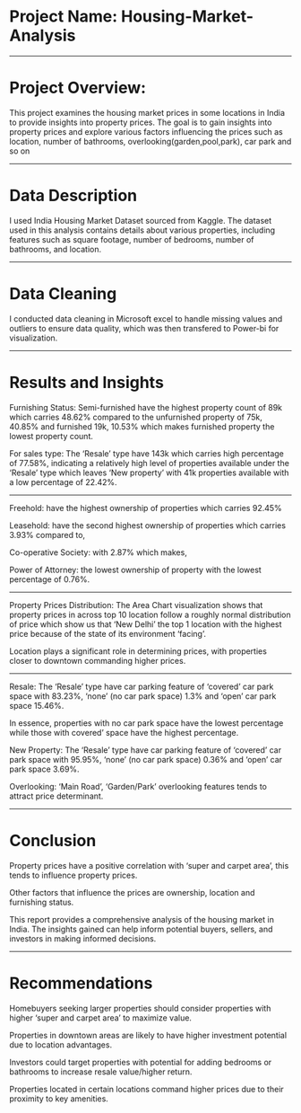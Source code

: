 # Project Name: Housing-Market-Analysis


----
# Project Overview:
This project examines the housing market prices in some locations in India to provide insights into property prices. 
The goal is to gain insights into property prices and explore various factors influencing the prices such as location, number of bathrooms, overlooking(garden,pool,park), car park and so on

----
# Data Description
I used India Housing Market Dataset sourced from Kaggle.
The dataset used in this analysis contains details about various properties, including features such as square footage, number of bedrooms, number of bathrooms, and location.

----
# Data Cleaning
I conducted data cleaning in Microsoft excel to handle missing values and outliers to ensure data quality, which was then transfered to Power-bi for visualization.

----
# Results and Insights
  Furnishing Status: Semi-furnished have the highest property count of 89k which carries 48.62% compared to the unfurnished property of 75k, 40.85% and furnished 19k, 10.53% which makes furnished property the lowest property count.
  
For sales type: The ‘Resale’ type have 143k which carries high percentage of 77.58%, indicating a relatively high level of properties available under the ‘Resale’ type which leaves ‘New property’ with 41k properties available with a low percentage of 22.42%.

----
Freehold: have the highest ownership of properties which carries 92.45%

Leasehold: have the second highest ownership of properties which carries 3.93% compared to,

 Co-operative Society: with 2.87% which makes,

Power of Attorney: the lowest ownership of  property with the lowest percentage of 0.76%.

----
Property Prices Distribution: The Area Chart visualization shows that property prices in across top 10 location follow a roughly normal distribution of price which show us that ‘New Delhi’ the top 1 location with the highest price because of the state of its environment ‘facing’.

Location plays a significant role in determining prices, with properties closer to downtown commanding higher prices.

----
Resale: The ‘Resale’ type have car parking feature of ‘covered’ car park space with 83.23%, ‘none’ (no car park space) 1.3% and ‘open’ car park space 15.46%. 

In essence, properties with no car park space have the lowest percentage while those with covered’ space have the highest percentage. 

New Property: The ‘Resale’ type have car parking feature of ‘covered’ car park space with 95.95%, ‘none’ (no car park space) 0.36% and ‘open’ car park space 3.69%.

Overlooking: ‘Main Road’, ‘Garden/Park’ overlooking features tends to attract price determinant.




----
# Conclusion
Property prices have a positive correlation with ‘super and carpet area’, this tends to influence property prices.

Other factors that influence the prices are ownership, location and furnishing status.

This report provides a comprehensive analysis of the housing market in India. The insights gained can help inform potential buyers, sellers, and investors in making informed decisions.


----
# Recommendations
Homebuyers seeking larger properties should consider properties with higher ‘super and carpet area’ to maximize value.

Properties in downtown areas are likely to have higher investment potential due to location advantages.

Investors could target properties with potential for adding bedrooms or bathrooms to increase resale value/higher return.

Properties located in certain locations command higher prices due to their proximity to key amenities.




